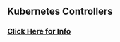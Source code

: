 ## Kubernetes Controllers 

### [Click Here for Info](https://github.com/lerndevops/educka/tree/master/3-controllers)
